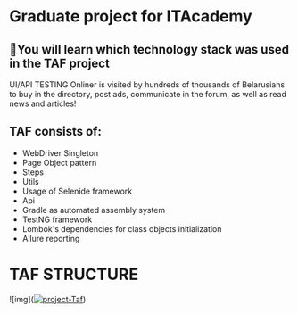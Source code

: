 # Graduate project for ITAcademy  
## 🧠You will learn which technology stack was used in the TAF project
UI/API TESTING Onliner is visited by hundreds of thousands of Belarusians to buy in the directory, post ads, communicate in the forum, as well as read news and articles!
##  TAF consists of: 
* WebDriver Singleton
* Page Object pattern
* Steps
* Utils 
* Usage of Selenide framework 
* Api 
* Gradle as automated assembly system
* TestNG framework
* Lombok's dependencies for class objects initialization 
* Allure reporting
# TAF STRUCTURE
   ![img](<a href="https://ibb.co/YcRCDwp"><img src="https://i.ibb.co/x1CkmdJ/project-Taf.jpg" alt="project-Taf" border="0"></a>)



